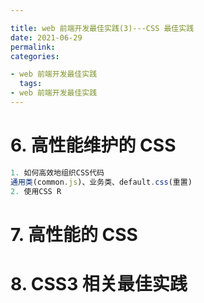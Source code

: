 ```yaml
---

title: web 前端开发最佳实践(3)---CSS 最佳实践
date: 2021-06-29
permalink:
categories:

- web 前端开发最佳实践
  tags:
- web 前端开发最佳实践
---
```


# 6. 高性能维护的 CSS

```js
1. 如何高效地组织CSS代码
通用类(common.js)、业务类、default.css(重置)
2. 使用CSS R
```

# 7. 高性能的 CSS

# 8. CSS3 相关最佳实践
